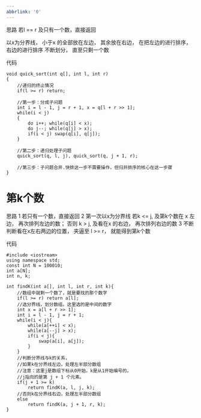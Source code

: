 ```yaml
---
abbrlink: '0'
---
```

思路 
若l == r 及只有一个数，直接返回

以x为分界线， 小于x 的全部放在左边， 其余放在右边， 
在把左边的进行排序， 右边的进行排序
不断划分， 直至只剩一个数

代码
~~~
void quick_sort(int q[], int l, int r)
{
    //递归的终止情况
    if(l >= r) return;

    //第一步：分成子问题
    int i = l - 1, j = r + 1, x = q[l + r >> 1];
    while(i < j)
    {
        do i++; while(q[i] < x);
        do j--; while(q[j] > x);
        if(i < j) swap(q[i], q[j]);
    }

    //第二步：递归处理子问题
    quick_sort(q, l, j), quick_sort(q, j + 1, r);

    //第三步：子问题合并.快排这一步不需要操作，但归并排序的核心在这一步骤
}

~~~

# 第k个数 
思路
1 若只有一个数，直接返回
2 第一次以x为分界线
若k <= j,  及第k个数在 x 左边， 再次排列左边的数；
否则 k > j, 及看在x 的右边， 再次排列右边的数
3 不断判断看在x左右两边的位置， 夹逼至 l >= r， 就能得到第k个数

代码
~~~
#include <iostream>
using namespace std;
const int N = 100010;
int a[N];
int n, k;

int findK(int a[], int l, int r, int k){
    //数组中就剩一个数了，就是要找的那个数字
    if(l >= r) return a[l];
    //选分界线，划分数组。这里选的是中间的数字
    int x = a[l + r >> 1];
    int i = l - 1, j = r + 1;
    while(i < j){
        while(a[++i] < x);
        while(a[--j] > x);
        if(i < j){
            swap(a[i], a[j]);
        }
    }
    //判断分界线与k的关系，
    //如果k在分界线左边，处理左半部分数组
    //注意：这里j是数组下标从0开始，k是从1开始编号的，
    //j指向的是第 j + 1 个元素。
    if(j + 1 >= k)
        return findK(a, l, j, k);
    //否则k在分界线右边，处理左半部分数组
    else 
        return findK(a, j + 1, r, k);
}

~~~